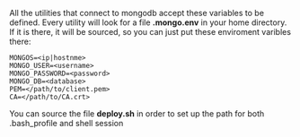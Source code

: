 All the utilities that connect to mongodb accept these variables to be defined.
Every utility will look for a file __.mongo.env__ in your home directory.
If it is there, it will be sourced, so you can just put these enviroment varibles there:
```
MONGOS=<ip|hostnme>
MONGO_USER=<username>
MONGO_PASSWORD=<password>
MONGO_DB=<database>
PEM=</path/to/client.pem>
CA=</path/to/CA.crt>
```

You can source the file __deploy.sh__ in order to set up the path for both .bash_profile and shell session

